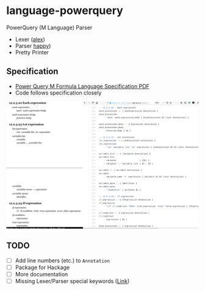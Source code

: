 # language-powerquery
PowerQuery (M Language) Parser
- Lexer ([alex])
- Parser [happy])
- Pretty Printer

## Specification
- [Power Query M Formula Language Specification PDF]
- Code follows specification closely  

![alt text][spec_vs_code]


## TODO

- [ ] Add line numbers (etc.) to `Annotation`
- [ ] Package for Hackage
- [ ] More documentation
- [ ] Missing Lexer/Parser special keywords ([Link])

[Power Query M Formula Language Specification PDF]: https://docs.microsoft.com/en-us/powerquery-m/power-query-m-language-specification
[spec_vs_code]: raw/spec_vs_code.png
[alex]: https://github.com/simonmar/alex
[happy]: https://github.com/simonmar/happy
[Link]: https://github.com/Atidot/language-powerquery/blob/8d40aa07d9a37dd2b87b4476850448291f656241/language-powerquery/src/Language/PowerQuery/Parser.y#L183
